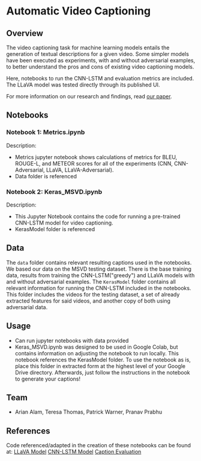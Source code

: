 # Automatic Video Captioning 

## Overview

The video captioning task for machine learning models entails the generation of textual descriptions for a given video. 
Some simpler models have been executed as experiments, with and without adversarial examples, to better understand the pros and cons of existing video captioning models.

Here, notebooks to run the CNN-LSTM and evaluation metrics are included. The LLaVA model was tested directly through its published UI. 

For more information on our research and findings, read [our paper](https://virginiatech-my.sharepoint.com/:b:/g/personal/aarian_vt_edu/EZlzjoVQiepIresLqWpVmLEBeYLaiXovDFbAHn00-9w_CA?e=KXZVF6).

## Notebooks

### Notebook 1: Metrics.ipynb

Description:
- Metrics jupyter notebook shows calculations of metrics for BLEU, ROUGE-L, and METEOR scores for all of the experiments (CNN, CNN-Adversarial, LLaVA, LLaVA-Adversarial).
- Data folder is referenced

### Notebook 2: Keras_MSVD.ipynb

Description:
- This Jupyter Notebook contains the code for running a pre-trained CNN-LSTM model for video captioning.
- KerasModel folder is referenced

## Data

The `data` folder contains relevant resulting captions used in the notebooks. We based our data on the MSVD testing dataset. There is the base training data, results from training the CNN-LSTM("greedy") and 
LLaVA models with and without adversarial examples. 
The `KerasModel` folder contains all relevant information for running the CNN-LSTM included in the notebooks. This folder includes the videos for the testing dataset, a set of already extracted features for said videos, and another copy of both using adversarial data.


## Usage

- Can run jupyter notebooks with data provided
- Keras_MSVD.ipynb was designed to be used in Google Colab, but contains information on adjusting the notebook to run locally. This notebook references the KerasModel folder. To use the notebook as is, place this folder in extracted form at the highest level of your Google Drive directory. Afterwards, just follow the instructions in the notebook to generate your captions!

## Team

- Arian Alam, Teresa Thomas, Patrick Warner, Pranav Prabhu

## References

Code referenced/adapted in the creation of these notebooks can be found at:
[LLaVA Model](https://github.com/haotian-liu/LLaVA)
[CNN-LSTM Model](https://github.com/Shreyz-max/Video-Captioning)
[Caption Evaluation](https://github.com/vsubhashini/caption-eval)
